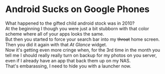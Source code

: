 # Android Sucks on Google Phones

What happened to the gifted child android stock was in 2010?    
At the beginning I though you were just a bit stubborn with that color scheme where all of your apps looks the same.  
But then you started to force your search bar into my ~~throat~~ home screen.  
Then you did it again with that *At Glance* widget.  
Now it's getting even more cringe when, for the 3rd time in the month you tell me I should really really turn on backup for my photos on you server, even if I already have an app that back them up on my NAS.  
That's embarassing, I need to hide you with a launcher now.
